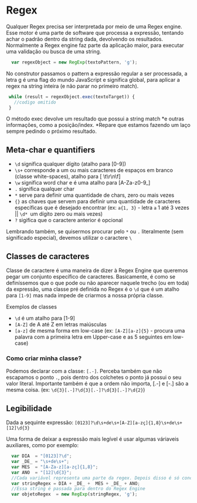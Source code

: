 # Regex

Qualquer Regex precisa ser interpretada por meio de uma Regex engine. Esse motor é uma parte de software que processa a expressão, tentando achar o padrão dentro da string dada, devolvendo os resultados. Normalmente a Regex engine faz parte da aplicação maior, para executar uma validação ou busca de uma string.

```javascript
  var regexObject = new RegExp(textoPattern, 'g');
 ```

No construtor passamos o pattern a expressão regular a ser processada, a letra g é uma flag do mundo JavaScript e significa global, para aplicar a regex na string inteira (e não parar no primeiro match).

 ```javascript
  while (result = regexObject.exec(textoTarget)) {
    //codigo omitido
  } 
 ```

O método exec devolve um resultado que possui a string match *e outras informações, como a posição/index. *Repare que estamos fazendo um laço sempre pedindo o próximo resultado.

 ## Meta-char e quantifiers

- ``\d`` significa qualquer dígito (atalho para [0-9])
- ``\s+`` corresponde a um ou mais caracteres de espaços em branco (classe white-spaces), atalho para [ \t\r\n\f]
- ``\w`` significa word char e é uma atalho para [A-Za-z0-9_]
- ``.`` significa qualquer char
- ``*`` serve para definir uma quantidade de chars, zero ou mais vezes 
- ``{}`` as chaves que servem para definir uma quantidade de caracteres específicas que é desejado encontrar (ex: ``a{1, 3}`` - letra ``a`` 1 até 3 vezes || ``\d* ``um dígito zero ou mais vezes)
- ``?`` sigifica que o caractere anterior é opcional

Lembrando também, se quisermos procurar pelo ``*`` ou ``.`` literalmente (sem significado especial), devemos utilizar o caractere ``\``

## Classes de caracteres

Classe de caractere é uma maneira de dizer à Regex Engine que queremos pegar um conjunto específico de caracteres. Basicamente, é como se definíssemos que o que pode ou não aparecer naquele trecho (ou em toda) da expressão, uma classe pré definida no Regex é o ``\d`` que é um atalho para ``[1-9]`` mas nada impede de criarmos a nossa própria classe.

Exemplos de classes
- ``\d`` é um atalho para [1-9]
- ``[A-Z]`` de A até Z em letras maiúsculas 
- ``[a-z]`` de mesma forma em low-case (ex: ``[A-Z][a-z]{5}`` - procura uma palavra com a primeira letra em Upper-case e as 5 seguintes em low-case)

### Como criar minha classe?

Podemos declarar com a classe: ``[.-]``. Perceba também que não escapamos o ponto ``.``, pois dentro dos colchetes o ponto já possui o seu valor literal. Importante também é que a ordem não importa, [.-] e [-.] são a mesma coisa. (ex: ``\d{3}[.-]?\d{3}[.-]?\d{3}[.-]?\d{2}``)


## Legibilidade 

Dada a sequinte expressão: ``[0123]?\d\s+de\s+[A-Z][a-zç]{1,8}\s+de\s+[12]\d{3}``

Uma forma de deixar a expressão mais legível é usar algumas váriaveis auxiliares, como por exemplo:

```javascript
  var DIA  = "[0123]?\d"; 
  var _DE_ = "\s+de\s+";
  var MES  = "[A-Za-z][a-zç]{1,8}";
  var ANO  = "[12]\d{3}";
  //Cada variável representa uma parte da regex. Depois disso é só concatenar essas variáveis para ter a expressão final
  var stringRegex = DIA + _DE_ +  MES + _DE_ + ANO;
  //Essa string é passada para dentro do Regex Engine
  var objetoRegex  = new RegExp(stringRegex, 'g');
```